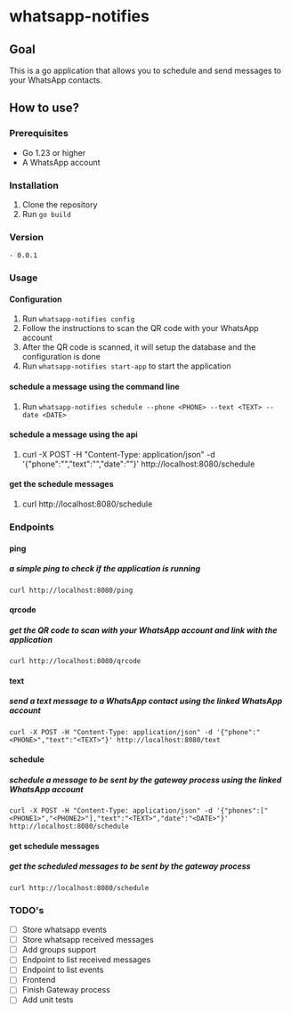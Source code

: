 # whatsapp-notifies

## Goal

This is a go application that allows you to schedule and send messages to your WhatsApp contacts.

## How to use?

### Prerequisites

- Go 1.23 or higher
- A WhatsApp account

### Installation

1. Clone the repository
2. Run `go build`

### Version
    - 0.0.1

### Usage

#### Configuration

1. Run `whatsapp-notifies config`
2. Follow the instructions to scan the QR code with your WhatsApp account
3. After the QR code is scanned, it will setup the database and the configuration is done
4. Run `whatsapp-notifies start-app` to start the application

#### schedule a message using the command line

1. Run `whatsapp-notifies schedule --phone <PHONE> --text <TEXT> --date <DATE>`

#### schedule a message using the api

1. curl -X POST -H "Content-Type: application/json" -d '{"phone":"<PHONE>","text":"<TEXT>","date":"<DATE>"}' http://localhost:8080/schedule

#### get the schedule messages

1. curl http://localhost:8080/schedule 


### Endpoints

#### ping 

##### a simple ping to check if the application is running

```
curl http://localhost:8080/ping
```

#### qrcode 

##### get the QR code to scan with your WhatsApp account and link with the application

```
curl http://localhost:8080/qrcode
```

#### text 

##### send a text message to a WhatsApp contact using the linked WhatsApp account

```
curl -X POST -H "Content-Type: application/json" -d '{"phone":"<PHONE>","text":"<TEXT>"}' http://localhost:8080/text
```

#### schedule 

##### schedule a message to be sent by the gateway process using the linked WhatsApp account

```
curl -X POST -H "Content-Type: application/json" -d '{"phones":["<PHONE1>","<PHONE2>"],"text":"<TEXT>","date":"<DATE>"}' http://localhost:8080/schedule
```

#### get schedule messages 

##### get the scheduled messages to be sent by the gateway process

```
curl http://localhost:8080/schedule 
```

### TODO's

- [ ] Store whatsapp events
- [ ] Store whatsapp received messages
- [ ] Add groups support
- [ ] Endpoint to list received messages
- [ ] Endpoint to list events
- [ ] Frontend
- [ ] Finish Gateway process
- [ ] Add unit tests